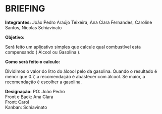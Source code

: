 <H1>BRIEFING</H1>

**Integrantes:** João Pedro Araújo Teixeira, Ana Clara Fernandes, Caroline Santos, Nicolas Schiavinato

**Objetivo:** 

Será feito um aplicativo simples que calcule qual combustível esta compensando ( Álcool ou Gasolina ). 

**Como será feito o calculo:**

Dividimos o valor do litro do álcool pelo da gasolina.
Quando o resultado é menor que 0.7, a recomendação é abastecer
com álcool. Se maior, a recomendação é escolher a gasolina.

**Designação:**
PO: João Pedro<br>
Front e Back: Ana Clara<br>
Front: Carol<br>
Kanban: Schiavinato<br>
